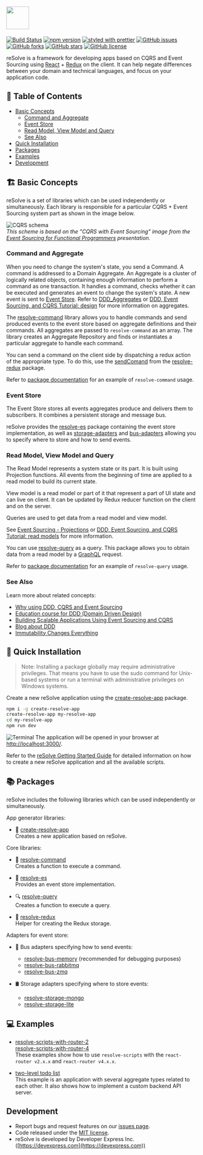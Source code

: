 
# [<img src="https://user-images.githubusercontent.com/15689049/29659048-ad0d158a-88c5-11e7-9354-dbe4bb105ad7.png" height="60">](https://github.com/reimagined/resolve/)

[![Build Status](https://travis-ci.org/reimagined/resolve.svg?branch=master)](https://travis-ci.org/reimagined/resolve) [![npm version](https://badge.fury.io/js/create-resolve-app.svg)](https://badge.fury.io/js/create-resolve-app) [![styled with prettier](https://img.shields.io/badge/styled_with-prettier-ff69b4.svg)](https://github.com/prettier/prettier) [![GitHub issues](https://img.shields.io/github/issues/reimagined/resolve.svg)](https://github.com/reimagined/resolve/issues) [![GitHub forks](https://img.shields.io/github/forks/reimagined/resolve.svg)](https://github.com/reimagined/resolve/network) [![GitHub stars](https://img.shields.io/github/stars/reimagined/resolve.svg)](https://github.com/reimagined/resolve/stargazers) [![GitHub license](https://img.shields.io/badge/license-MIT-blue.svg)](https://raw.githubusercontent.com/reimagined/resolve/master/LICENSE)


reSolve is a framework for developing apps based on CQRS and Event Sourcing using [React](https://github.com/facebook/react) + [Redux](https://github.com/reactjs/redux) on the client. It can help negate differences between your domain and technical languages, and focus on your application code.

## **📑 Table of Contents**
* [Basic Concepts](#️-basic-concepts)
	* [Command and Aggregate](#command-and-aggregate)
	* [Event Store](#event-store)
	* [Read Model, View Model and Query](#read-model-view-model-and-query)
	* [See Also](#see-also)
* [Quick Installation](#-quick-installation)
* [Packages](#-packages)
* [Examples](#-examples)
* [Development](#development)

## **🏗️ Basic Concepts**
reSolve is a set of libraries which can be used independently or simultaneously. Each library is responsible for a particular CQRS + Event Sourcing system part as shown in the image below.


![CQRS schema](https://user-images.githubusercontent.com/15689049/30436232-4932f952-9974-11e7-8e3d-575cc5de407e.png)  
_*This scheme is based on the "CQRS with Event Sourcing" image from the [Event Sourcing for Functional Programmers](http://danielwestheide.com/talks/flatmap2013/slides/#/) presentation.*_

### Command and Aggregate 
When you need to change the system's state, you send a Command. A command is addressed to a Domain Aggregate. An Aggregate is a cluster of logically related objects, containing enough information to perform a command as one transaction. It handles a command, checks whether it can be executed and generates an event to change the system's state. A new event is sent to [Event Store](#event-store). 
Refer to [DDD_Aggregates](https://martinfowler.com/bliki/DDD_Aggregate.html) or [DDD, Event Sourcing, and CQRS Tutorial: design](http://cqrs.nu/tutorial/cs/01-design) for more information on aggregates.

The [resolve-command](packages/resolve-command) library allows you to handle commands and send produced events to the event store based on aggregate definitions and their commands. All aggregates are passed to `resolve-command` as an array. The library creates an Aggregate Repository and finds or instantiates a particular aggregate to handle each command.

You can send a command on the client side by dispatching a redux action of the appropriate type. To do this, use the [sendComand](packages/resolve-redux#sendcommand) from the [resolve-redux](packages/resolve-redux) package.

Refer to [package documentation](packages/resolve-command#example) for an example of `resolve-command` usage.

### Event Store
The Event Store stores all events aggregates produce and delivers them to subscribers. It combines a persistent storage and message bus. 

reSolve provides the [resolve-es](packages/resolve-es) package containing the event store implementation, as well as [storage-adapters](packages/storage-adapters) and [bus-adapters](packages/bus-adapters) allowing you to specify where to store and how to send events.

### Read Model, View Model and Query
The Read Model represents a system state or its part. It is built using Projection functions. All events from the beginning of time are applied to a read model to build its current state. 

View model is a read model or part of it that represent a part of UI state and can live on client. It can be updated by Redux reducer function on the client and on the server.

Queries are used to get data from a read model and view model. 

See [Event Sourcing - Projections](https://abdullin.com/post/event-sourcing-projections/) or [DDD, Event Sourcing, and CQRS Tutorial: read models](http://cqrs.nu/tutorial/cs/03-read-models) for more information.

You can use [resolve-query](packages/resolve-query)  as a query. This package allows you to obtain data from a read model by a [GraphQL](http://graphql.org/learn/) request.

Refer to [package documentation](packages/resolve-query#example) for an example of `resolve-query` usage. 

### See Also
Learn more about related concepts:

* [Why using DDD, CQRS and Event Sourcing](https://github.com/cer/event-sourcing-examples/wiki/WhyEventSourcing)  
* [Education course for DDD (Domain Driven Design)](http://cqrs.nu/)
* [Building Scalable Applications Using Event Sourcing and CQRS](https://medium.com/technology-learning/event-sourcing-and-cqrs-a-look-at-kafka-e0c1b90d17d8)
* [Blog about DDD](http://danielwhittaker.me/category/ddd/)
* [Immutability Changes Everything](http://cidrdb.org/cidr2015/Papers/CIDR15_Paper16.pdf)



## **🚀 Quick Installation**
> Note: Installing a package globally may require administrative privileges. That means you have to use the sudo command for Unix-based systems or run a terminal with administrative privileges on Windows systems.


Create a new reSolve application using the [create-resolve-app](packages/create-resolve-app) package.

```bash
npm i -g create-resolve-app
create-resolve-app my-resolve-app
cd my-resolve-app
npm run dev
```
![Terminal](https://user-images.githubusercontent.com/15689049/29822549-8513584c-8cd4-11e7-8b65-b88fdad7e4d1.png)
The application will be opened in your browser at [http://localhost:3000/](http://localhost:3000/).

Refer to the [reSolve Getting Started Guide](packages/create-resolve-app) for detailed information on how to create a new reSolve application and all the available scripts.

## **📚 Packages**

reSolve includes the following libraries which can be used independently or simultaneously.

App generator libraries:
* 🚀 [create-resolve-app](packages/create-resolve-app)  
	Creates a new application based on reSolve.

Core libraries:
* 📢 [resolve-command](packages/resolve-command)  
	Creates a function to execute a command.

* 🏣 [resolve-es](packages/resolve-es)  
	Provides an event store implementation.

* 🔍 [resolve-query](packages/resolve-query)  
	Creates a function to execute a query.

* 🔩 [resolve-redux](packages/resolve-redux)  
	Helper for creating the Redux storage.


Adapters for event store:
* 🚌 Bus adapters specifying how to send events:
    * [resolve-bus-memory](packages/bus-adapters/resolve-bus-memory) (recommended for debugging purposes)
    * [resolve-bus-rabbitmq](packages/bus-adapters/resolve-bus-rabbitmq)
    * [resolve-bus-zmq](packages/bus-adapters/resolve-bus-zmq) 


* 🛢 Storage adapters specifying where to store events:
    * [resolve-storage-mongo](packages/storage-adapters/resolve-storage-mongo)
	* [resolve-storage-lite](packages/storage-adapters/resolve-storage-lite)


## **💻 Examples**

* [resolve-scripts-with-router-2](examples/resolve-scripts-with-router-2)  
	[resolve-scripts-with-router-4](examples/resolve-scripts-with-router-4)  
	These examples show how to use `resolve-scripts` with the `react-router v2.x.x`  and `react-router v4.x.x`.

* [two-level todo list](examples/todo)  
	This example is an application with several aggregate types related to each other. It also shows how to implement a custom backend API server.

## Development

* Report bugs and request features on our [issues page](https://github.com/reimagined/resolve/issues).
* Code released under the [MIT license](LICENSE.md).
* reSolve is developed by Developer Express Inc. ([https://devexpress.com](https://devexpress.com))
